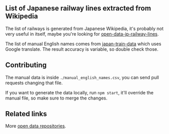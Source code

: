 ## List of Japanese railway lines extracted from Wikipedia

The list of railways is generated from Japanese Wikipedia, it's probably not very useful in itself, maybe you're looking for [open-data-jp-railway-lines](https://github.com/piuccio/open-data-jp-railway-lines).

The list of manual English names comes from [japan-train-data](https://github.com/adieuadieu/japan-train-data) which uses Google translate. The result accuracy is variable, so double check those.

## Contributing

The manual data is inside `./manual_english_names.csv`, you can send pull requests changing that file.

If you want to generate the data locally, run `npm start`, it'll override the manual file, so make sure to merge the changes.


## Related links

More [open data repositories](https://github.com/piuccio?utf8=%E2%9C%93&tab=repositories&q=open-data-jp&type=&language=).
